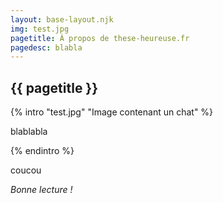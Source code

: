 ```yaml
---
layout: base-layout.njk
img: test.jpg
pagetitle: À propos de these-heureuse.fr
pagedesc: blabla
---
```


<article>

# {{ pagetitle }}

{% intro "test.jpg" "Image contenant un chat" %}

blablabla

{% endintro %}

coucou

*Bonne lecture !*
</article>
